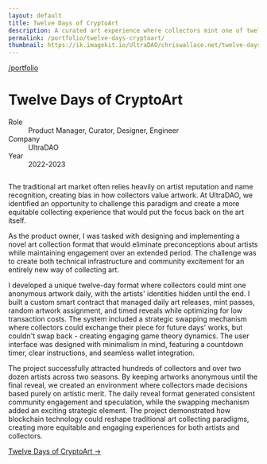 ```yaml
---
layout: default
title: Twelve Days of CryptoArt
description: A curated art experience where collectors mint one of twelve mystery artworks daily, culminating in an artist reveal on UltraDAO.
permalink: /portfolio/twelve-days-cryptoart/
thumbnail: https://ik.imagekit.io/UltraDAO/chriswallace.net/twelve-days-thumbnail.png
---
```


<div class="portfolio-group-heading">
  <a class="back fade-in-element" href="/">/portfolio</a>
  <h1 class="fade-in-element mb-3">Twelve Days of CryptoArt</h1>
  <dl class="project-list fade-in-element">
    <div>
      <dt>Role</dt>
      <dd>Product Manager, Curator, Designer, Engineer</dd>
    </div>
    <div>
      <dt>Company</dt>
      <dd>UltraDAO</dd>
    </div>
    <div>
      <dt>Year</dt>
      <dd>2022-2023</dd>
    </div>
  </dl>
</div>
  <div class="fade-in-element flex flex-col bg-[#CC9644] mb-1.5">
    <picture>
      <source media="(max-width: 480px)" 
              srcset="https://ik.imagekit.io/UltraDAO/chriswallace.net/twelve-days-thumbnail.png?tr=w-800,f-auto">
      <source media="(min-width: 481px)" 
              srcset="https://ik.imagekit.io/UltraDAO/chriswallace.net/twelve-days-banner.png?tr=w-800,f-auto 800w,
                      https://ik.imagekit.io/UltraDAO/chriswallace.net/twelve-days-banner.png?tr=w-1200,f-auto 1200w,
                      https://ik.imagekit.io/UltraDAO/chriswallace.net/twelve-days-banner.png?tr=w-1600,f-auto 1600w,
                      https://ik.imagekit.io/UltraDAO/chriswallace.net/twelve-days-banner.png?tr=w-2500,f-auto 2500w">
      <img src="https://ik.imagekit.io/UltraDAO/chriswallace.net/twelve-days-banner.png?tr=w-2500,f-auto"
          class="max-h-[500px] w-auto mx-auto" 
          alt="" 
          loading="lazy">
    </picture>
  </div>

  <div class="fade-in-element flex flex-col bg-[#CC9644] mb-1.5">
    <img src="https://ik.imagekit.io/UltraDAO/chriswallace.net/1-twelve-days.png?tr=w-2500,f-auto" srcset="https://ik.imagekit.io/UltraDAO/chriswallace.net/1-twelve-days.png?tr=w-400,f-auto 400w, https://ik.imagekit.io/UltraDAO/chriswallace.net/1-twelve-days.png?tr=w-800,f-auto 800w, https://ik.imagekit.io/UltraDAO/chriswallace.net/1-twelve-days.png?tr=w-1200,f-auto 1200w, https://ik.imagekit.io/UltraDAO/chriswallace.net/1-twelve-days.png?tr=w-1600,f-auto 1600w, https://ik.imagekit.io/UltraDAO/chriswallace.net/1-twelve-days.png?tr=w-2500,f-auto 2500w" sizes="100vw" class="w-full block max-w-[1400px] mx-auto" alt="" loading="lazy">
  </div>

  <div class="fade-in-element flex flex-col bg-[#CC9644] mb-1.5">
    <img src="https://ik.imagekit.io/UltraDAO/chriswallace.net/2-twelve-days.png?tr=w-2500,f-auto" srcset="https://ik.imagekit.io/UltraDAO/chriswallace.net/2-twelve-days.png?tr=w-400,f-auto 400w, https://ik.imagekit.io/UltraDAO/chriswallace.net/2-twelve-days.png?tr=w-800,f-auto 800w, https://ik.imagekit.io/UltraDAO/chriswallace.net/2-twelve-days.png?tr=w-1200,f-auto 1200w, https://ik.imagekit.io/UltraDAO/chriswallace.net/2-twelve-days.png?tr=w-1600,f-auto 1600w, https://ik.imagekit.io/UltraDAO/chriswallace.net/2-twelve-days.png?tr=w-2500,f-auto 2500w" sizes="100vw" class="w-full block max-w-[1400px] mx-auto" alt="" loading="lazy">
  </div>

  <div class="fade-in-element flex flex-col bg-[#CC9644] mb-1.5">
    <img src="https://ik.imagekit.io/UltraDAO/chriswallace.net/3-twelve-days.png?tr=w-2500,f-auto" srcset="https://ik.imagekit.io/UltraDAO/chriswallace.net/3-twelve-days.png?tr=w-400,f-auto 400w, https://ik.imagekit.io/UltraDAO/chriswallace.net/3-twelve-days.png?tr=w-800,f-auto 800w, https://ik.imagekit.io/UltraDAO/chriswallace.net/3-twelve-days.png?tr=w-1200,f-auto 1200w, https://ik.imagekit.io/UltraDAO/chriswallace.net/3-twelve-days.png?tr=w-1600,f-auto 1600w, https://ik.imagekit.io/UltraDAO/chriswallace.net/3-twelve-days.png?tr=w-2500,f-auto 2500w" sizes="100vw" class="w-full block max-w-[1400px] mx-auto" alt="" loading="lazy">
  </div>

  <div class="fade-in-element flex flex-col bg-[#CC9644] mb-1.5">
    <img src="https://ik.imagekit.io/UltraDAO/chriswallace.net/4-twelve-days.png?tr=w-2500,f-auto" srcset="https://ik.imagekit.io/UltraDAO/chriswallace.net/4-twelve-days.png?tr=w-400,f-auto 400w, https://ik.imagekit.io/UltraDAO/chriswallace.net/4-twelve-days.png?tr=w-800,f-auto 800w, https://ik.imagekit.io/UltraDAO/chriswallace.net/4-twelve-days.png?tr=w-1200,f-auto 1200w, https://ik.imagekit.io/UltraDAO/chriswallace.net/4-twelve-days.png?tr=w-1600,f-auto 1600w, https://ik.imagekit.io/UltraDAO/chriswallace.net/4-twelve-days.png?tr=w-2500,f-auto 2500w" sizes="100vw" class="w-full block max-w-[1400px] mx-auto" alt="" loading="lazy">
  </div>

  <div class="fade-in-element flex flex-col bg-[#CC9644] mb-12">
    <img src="https://ik.imagekit.io/UltraDAO/chriswallace.net/5-twelve-days.png?tr=w-2500,f-auto" srcset="https://ik.imagekit.io/UltraDAO/chriswallace.net/5-twelve-days.png?tr=w-400,f-auto 400w, https://ik.imagekit.io/UltraDAO/chriswallace.net/5-twelve-days.png?tr=w-800,f-auto 800w, https://ik.imagekit.io/UltraDAO/chriswallace.net/5-twelve-days.png?tr=w-1200,f-auto 1200w, https://ik.imagekit.io/UltraDAO/chriswallace.net/5-twelve-days.png?tr=w-1600,f-auto 1600w, https://ik.imagekit.io/UltraDAO/chriswallace.net/5-twelve-days.png?tr=w-2500,f-auto 2500w" sizes="100vw" class="w-full block max-w-[1400px] mx-auto" alt="" loading="lazy">
  </div>

<div class="portfolio-content-wrapper">
  <p class="fade-in-element">The traditional art market often relies heavily on artist reputation and name recognition, creating bias in how collectors value artwork. At UltraDAO, we identified an opportunity to challenge this paradigm and create a more equitable collecting experience that would put the focus back on the art itself.</p>

  <p class="fade-in-element">As the product owner, I was tasked with designing and implementing a novel art collection format that would eliminate preconceptions about artists while maintaining engagement over an extended period. The challenge was to create both technical infrastructure and community excitement for an entirely new way of collecting art.</p>

  <p class="fade-in-element">I developed a unique twelve-day format where collectors could mint one anonymous artwork daily, with the artists' identities hidden until the end. I built a custom smart contract that managed daily art releases, mint passes, random artwork assignment, and timed reveals while optimizing for low transaction costs. The system included a strategic swapping mechanism where collectors could exchange their piece for future days' works, but couldn't swap back - creating engaging game theory dynamics. The user interface was designed with minimalism in mind, featuring a countdown timer, clear instructions, and seamless wallet integration.</p>

  <p class="fade-in-element">The project successfully attracted hundreds of collectors and over two dozen artists across two seasons. By keeping artworks anonymous until the final reveal, we created an environment where collectors made decisions based purely on artistic merit. The daily reveal format generated consistent community engagement and speculation, while the swapping mechanism added an exciting strategic element. The project demonstrated how blockchain technology could reshape traditional art collecting paradigms, creating more equitable and engaging experiences for both artists and collectors.</p>

  <p class="fade-in-element">
    <a href="https://twelvedays.ultradao.org" target="_blank">Twelve Days of CryptoArt &rarr;</a>
  </p>
</div>
